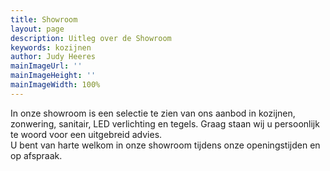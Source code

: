 ```yaml
---
title: Showroom
layout: page
description: Uitleg over de Showroom
keywords: kozijnen
author: Judy Heeres
mainImageUrl: ''
mainImageHeight: ''
mainImageWidth: 100%
---
```


In onze showroom is een selectie te zien van ons aanbod in kozijnen, zonwering, sanitair, LED verlichting en tegels. Graag staan wij u persoonlijk te woord voor een uitgebreid advies.  
U bent van harte welkom in onze showroom tijdens onze openingstijden en op afspraak.